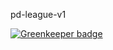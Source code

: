 pd-league-v1


[![Greenkeeper badge](https://badges.greenkeeper.io/elandamor/pd-league.svg)](https://greenkeeper.io/)